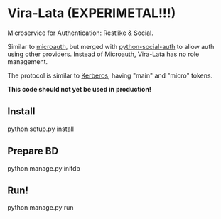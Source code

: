 # Vira-Lata (EXPERIMETAL!!!)

Microservice for Authentication: Restlike & Social.

Similar to [microauth](https://github.com/LukeB42/microauth), but merged with [python-social-auth](https://github.com/omab/python-social-auth) to allow auth using other providers.
Instead of Microauth, Vira-Lata has no role management.

The protocol is similar to [Kerberos](https://en.wikipedia.org/wiki/Kerberos_%28protocol%29), having "main" and "micro" tokens.


**This code should not yet be used in production!**


## Install

python setup.py install

## Prepare BD

python manage.py initdb

## Run!

python manage.py run
